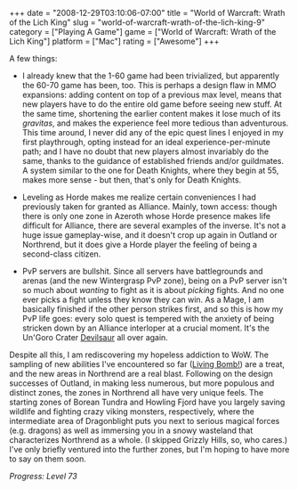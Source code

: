 +++
date = "2008-12-29T03:10:06-07:00"
title = "World of Warcraft: Wrath of the Lich King"
slug = "world-of-warcraft-wrath-of-the-lich-king-9"
category = ["Playing A Game"]
game = ["World of Warcraft: Wrath of the Lich King"]
platform = ["Mac"]
rating = ["Awesome"]
+++

A few things:

- I already knew that the 1-60 game had been trivialized, but apparently the 60-70 game has been, too.  This is perhaps a design flaw in MMO expansions: adding content on top of a previous max level, means that new players have to do the entire old game before seeing new stuff.  At the same time, shortening the earlier content makes it lose much of its <i>gravitas</i>, and makes the experience feel more tedious than adventurous.  This time around, I never did any of the epic quest lines I enjoyed in my first playthrough, opting instead for an ideal experience-per-minute path; and I have no doubt that new players almost invariably do the same, thanks to the guidance of established friends and/or guildmates.  A system similar to the one for Death Knights, where they begin at 55, makes more sense - but then, that's only for Death Knights.

- Leveling as Horde makes me realize certain conveniences I had previously taken for granted as Alliance.  Mainly, town access: though there is only one zone in Azeroth whose Horde presence makes life difficult for Alliance, there are several examples of the inverse.  It's not a huge issue gameplay-wise, and it doesn't crop up again in Outland or Northrend, but it does give a Horde player the feeling of being a second-class citizen.

- PvP servers are bullshit.  Since all servers have battlegrounds and arenas (and the new Wintergrasp PvP zone), being on a PvP server isn't so much about <i>wanting</i> to fight as it is about <i>picking</i> fights.  And no one ever picks a fight unless they know they can win.  As a Mage, I am basically finished if the other person strikes first, and so this is how my PvP life goes: every solo quest is tempered with the anxiety of being stricken down by an Alliance interloper at a crucial moment.  It's the Un'Goro Crater <a href="http://www.wowwiki.com/Devilsaur">Devilsaur</a> all over again.

Despite all this, I am rediscovering my hopeless addiction to WoW.  The sampling of new abilities I've encountered so far (<a href="http://www.wowwiki.com/Living_Bomb">Living Bomb!</a>) are a treat, and the new areas in Northrend are a real blast.  Following on the design successes of Outland, in making less numerous, but more populous and distinct zones, the zones in Northrend all have very unique feels.  The starting zones of Borean Tundra and Howling Fjord have you largely saving wildlife and fighting crazy viking monsters, respectively, where the intermediate area of Dragonblight puts you next to serious magical forces (e.g. dragons) as well as immersing you in a snowy wasteland that characterizes Northrend as a whole.  (I skipped Grizzly Hills, so, who cares.)  I've only briefly ventured into the further zones, but I'm hoping to have more to say on them soon.

<i>Progress: Level 73</i>